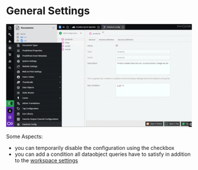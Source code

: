 # General Settings

![General Settings](../img/graphql/general.png)

Some Aspects:
* you can temporarily disable the configuration using the checkbox
* you can add a condition all dataobject queries have to satisfy in addition to the [workspace settings](Security.md)